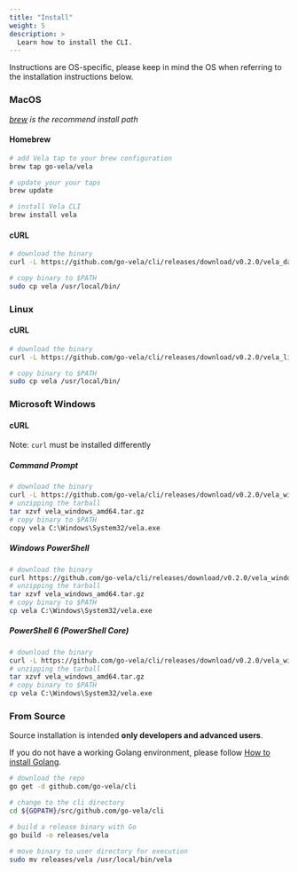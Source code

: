 ```yaml
---
title: "Install"
weight: 5
description: >
  Learn how to install the CLI.
---
```


Instructions are OS-specific, please keep in mind the OS when referring to the installation instructions below.

### MacOS

_[brew](https://brew.sh/) is the recommend install path_

#### Homebrew

```sh
# add Vela tap to your brew configuration
brew tap go-vela/vela

# update your your taps
brew update

# install Vela CLI
brew install vela
```

#### cURL

```sh
# download the binary
curl -L https://github.com/go-vela/cli/releases/download/v0.2.0/vela_darwin_amd64.tar.gz | tar zx

# copy binary to $PATH
sudo cp vela /usr/local/bin/
```

### Linux

#### cURL

```sh
# download the binary
curl -L https://github.com/go-vela/cli/releases/download/v0.2.0/vela_linux_amd64.tar.gz | tar zx

# copy binary to $PATH
sudo cp vela /usr/local/bin/
```

### Microsoft Windows

#### cURL

Note: `curl` must be installed differently

##### Command Prompt

```sh
# download the binary
curl -L https://github.com/go-vela/cli/releases/download/v0.2.0/vela_windows_amd64.tar.gz --output vela_windows_amd64.tar.gz
# unzipping the tarball
tar xzvf vela_windows_amd64.tar.gz
# copy binary to $PATH
copy vela C:\Windows\System32/vela.exe
```

##### Windows PowerShell

```sh
# download the binary
curl https://github.com/go-vela/cli/releases/download/v0.2.0/vela_windows_amd64.tar.gz -OutFile vela_windows_amd64.tar.gz
# unzipping the tarball
tar xzvf vela_windows_amd64.tar.gz
# copy binary to $PATH
cp vela C:\Windows\System32/vela.exe
```

##### PowerShell 6 (PowerShell Core)

```sh
# download the binary
curl -L https://github.com/go-vela/cli/releases/download/v0.2.0/vela_windows_amd64.tar.gz --output vela_windows_amd64.tar.gz
# unzipping the tarball
tar xzvf vela_windows_amd64.tar.gz
# copy binary to $PATH
cp vela C:\Windows\System32/vela.exe
```

### From Source

Source installation is intended **only developers and advanced users**.

If you do not have a working Golang environment, please follow [How to install Golang](https://golang.org/doc/install).

```sh
# download the repo
go get -d github.com/go-vela/cli

# change to the cli directory
cd ${GOPATH}/src/github.com/go-vela/cli

# build a release binary with Go
go build -o releases/vela

# move binary to user directory for execution
sudo mv releases/vela /usr/local/bin/vela
```
